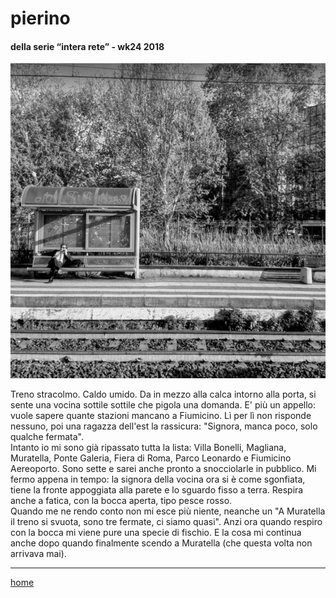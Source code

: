 # pierino  

#### della serie “intera rete” - wk24 2018  
![](/interarete034.png "Muratella - posa plastica")  

Treno stracolmo. Caldo umido. Da in mezzo alla calca intorno alla porta, si sente una vocina sottile sottile che pigola una domanda. E' più un appello: vuole sapere quante stazioni mancano a Fiumicino. Lì per lì non risponde nessuno, poi una ragazza dell'est la rassicura: "Signora, manca poco, solo qualche fermata".  
Intanto io mi sono già ripassato tutta la lista: Villa Bonelli, Magliana, Muratella, Ponte Galeria, Fiera di Roma, Parco Leonardo e Fiumicino Aereoporto. Sono sette e sarei anche pronto a snocciolarle in pubblico. Mi fermo appena in tempo: la signora della vocina ora si è come sgonfiata, tiene la fronte appoggiata alla parete e lo sguardo fisso a terra. Respira anche a fatica, con la bocca aperta, tipo pesce rosso.  
Quando me ne rendo conto non mi esce più niente, neanche un "A Muratella il treno si svuota, sono tre fermate, ci siamo quasi". Anzi ora quando respiro con la bocca mi viene pure una specie di fischio. E la cosa mi continua anche dopo quando finalmente scendo a Muratella (che questa volta non arrivava mai).  

---  
[home](/interarete.md)   
